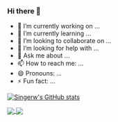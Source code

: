 ### Hi there 👋

- 🔭 I’m currently working on ...
- 🌱 I’m currently learning ...
- 👯 I’m looking to collaborate on ...
- 🤔 I’m looking for help with ...
- 💬 Ask me about ...
- 📫 How to reach me: ...
- 😄 Pronouns: ...
- ⚡ Fun fact: ...

[![Singerw's GitHub stats](https://github-readme-stats.vercel.app/api?username=isingerw)](https://github-readme-stats.vercel.app/api?username=isingerw)

<a href="https://github-readme-stats.vercel.app/api?username=isingerw">
  <img align="center" src="https://github-readme-stats.vercel.app/api?username=isingerw&repo=github-readme-stats" />
</a>
<a href="https://github-readme-stats.vercel.app/api?username=isingerw">
  <img align="center" src="https://github-readme-stats.vercel.app/api?username=isingerw&repo=convoychat" />
</a>
